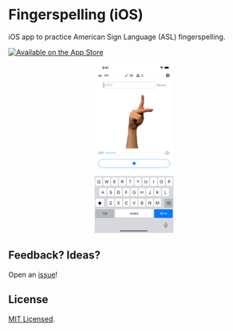 # Fingerspelling (iOS)

iOS app to practice American Sign Language (ASL) fingerspelling.

[![Available on the App Store](http://cl.ly/WouG/Download_on_the_App_Store_Badge_US-UK_135x40.svg)](https://apps.apple.com/us/app/asl-fingerspelling-practice/id1503242863)

<div align="center">
  <a href="https://apps.apple.com/us/app/asl-fingerspelling-practice/id1503242863"><img src="media/screenshot.png" alt="screenshot" height="340" /></a>
</div>

## Feedback? Ideas?

Open an [issue](https://github.com/sloria/Fingerspelling-iOS/issues)!

## License

[MIT Licensed](https://sloria.mit-license.org/).
